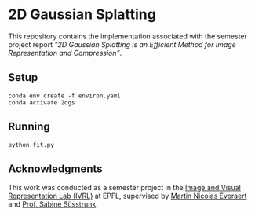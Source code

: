 # 2D Gaussian Splatting

This repository contains the implementation associated with the semester project report *"2D Gaussian Splatting is an Efficient Method for Image Representation and Compression"*.

## Setup

```shell
conda env create -f environ.yaml
conda activate 2dgs
```

## Running

```shell
python fit.py
```

## Acknowledgments

This work was conducted as a semester project in the [Image and Visual Representation Lab (IVRL)](https://www.epfl.ch/labs/ivrl/) at EPFL, supervised by [Martin Nicolas Everaert](https://martin-ev.github.io/) and [Prof. Sabine Süsstrunk](https://www.epfl.ch/labs/ivrl/people/susstrunk/).
